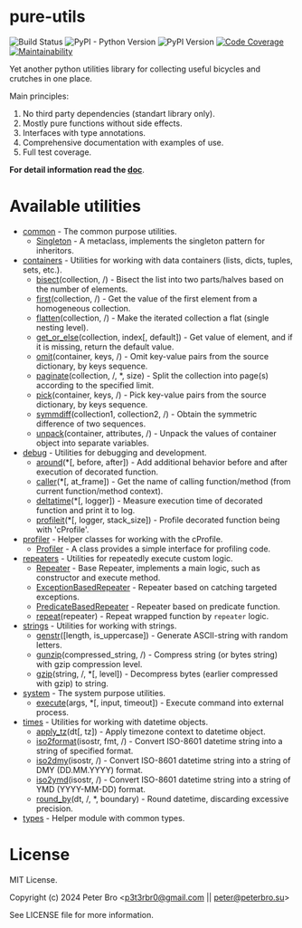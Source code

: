 # pure-utils

![Build Status](https://github.com/p3t3rbr0/py3-pure-utils/actions/workflows/ci.yaml/badge.svg?branch=master)
![PyPI - Python Version](https://img.shields.io/pypi/pyversions/pure-utils)
![PyPI Version](https://img.shields.io/pypi/v/pure-utils)
[![Code Coverage](https://codecov.io/gh/p3t3rbr0/py3-pure-utils/graph/badge.svg?token=283H0MAGUP)](https://codecov.io/gh/p3t3rbr0/py3-pure-utils)
[![Maintainability](https://api.codeclimate.com/v1/badges/14f70c48db708a419309/maintainability)](https://codeclimate.com/github/p3t3rbr0/py3-pure-utils/maintainability)

Yet another python utilities library for collecting useful bicycles and crutches in one place.

Main principles:

1. No third party dependencies (standart library only).
2. Mostly pure functions without side effects.
3. Interfaces with type annotations.
4. Comprehensive documentation with examples of use.
5. Full test coverage.

**For detail information read the [doc](https://p3t3rbr0.github.io/py3-pure-utils/)**.

# Available utilities

* [common](https://p3t3rbr0.github.io/py3-pure-utils/refs/pure_utils.common.html) - The common purpose utilities.
  * [Singleton](https://p3t3rbr0.github.io/py3-pure-utils/refs/pure_utils.common.html#pure_utils.common.Singleton) - A metaclass, implements the singleton pattern for inheritors.
* [containers](https://p3t3rbr0.github.io/py3-pure-utils/refs/pure_utils.containers.html) - Utilities for working with data containers (lists, dicts, tuples, sets, etc.).
  * [bisect](https://p3t3rbr0.github.io/py3-pure-utils/refs/pure_utils.containers.html#pure_utils.containers.bisect)(collection, /) - Bisect the list into two parts/halves based on the number of elements.
  * [first](https://p3t3rbr0.github.io/py3-pure-utils/refs/pure_utils.containers.html#pure_utils.containers.first)(collection, /) - Get the value of the first element from a homogeneous collection.
  * [flatten](https://p3t3rbr0.github.io/py3-pure-utils/refs/pure_utils.containers.html#pure_utils.containers.flatten)(collection, /) - Make the iterated collection a flat (single nesting level).
  * [get_or_else](https://p3t3rbr0.github.io/py3-pure-utils/refs/pure_utils.containers.html#pure_utils.containers.bisect)(collection, index[, default]) - Get value of element, and if it is missing, return the default value.
  * [omit](https://p3t3rbr0.github.io/py3-pure-utils/refs/pure_utils.containers.html#pure_utils.containers.omit)(container, keys, /) - Omit key-value pairs from the source dictionary, by keys sequence.
  * [paginate](https://p3t3rbr0.github.io/py3-pure-utils/refs/pure_utils.containers.html#pure_utils.containers.paginate)(collection, /, *, size) - Split the collection into page(s) according to the specified limit.
  * [pick](https://p3t3rbr0.github.io/py3-pure-utils/refs/pure_utils.containers.html#pure_utils.containers.pick)(container, keys, /) - Pick key-value pairs from the source dictionary, by keys sequence.
  * [symmdiff](https://p3t3rbr0.github.io/py3-pure-utils/refs/pure_utils.containers.html#pure_utils.containers.symmdiff)(collection1, collection2, /) - Obtain the symmetric difference of two sequences.
  * [unpack](https://p3t3rbr0.github.io/py3-pure-utils/refs/pure_utils.containers.html#pure_utils.containers.unpack)(container, attributes, /) - Unpack the values of container object into separate variables.
* [debug](https://p3t3rbr0.github.io/py3-pure-utils/refs/pure_utils.debug.html) - Utilities for debugging and development.
  * [around](https://p3t3rbr0.github.io/py3-pure-utils/refs/pure_utils.debug.html#pure_utils.debug.around)(*[, before, after]) - Add additional behavior before and after execution of decorated function.
  * [caller](https://p3t3rbr0.github.io/py3-pure-utils/refs/pure_utils.debug.html#pure_utils.debug.caller)(*[, at_frame]) - Get the name of calling function/method (from current function/method context).
  * [deltatime](https://p3t3rbr0.github.io/py3-pure-utils/refs/pure_utils.debug.html#pure_utils.debug.deltatime)(*[, logger]) - Measure execution time of decorated function and print it to log.
  * [profileit](https://p3t3rbr0.github.io/py3-pure-utils/refs/pure_utils.debug.html#pure_utils.debug.profileit)(*[, logger, stack_size]) - Profile decorated function being with 'cProfile'.
* [profiler](https://p3t3rbr0.github.io/py3-pure-utils/refs/pure_utils.profiler.html) - Helper classes for working with the cProfile.
  * [Profiler](https://p3t3rbr0.github.io/py3-pure-utils/refs/pure_utils.profiler.html#pure_utils.profiler.Profiler) - A class provides a simple interface for profiling code.
* [repeaters](https://p3t3rbr0.github.io/py3-pure-utils/refs/pure_utils.repeaters.html) - Utilities for repeatedly execute custom logic.
  * [Repeater](https://p3t3rbr0.github.io/py3-pure-utils/refs/pure_utils.repeaters.html#pure_utils.repeaters.Repeater) - Base Repeater, implements a main logic, such as constructor and execute method.
  * [ExceptionBasedRepeater](https://p3t3rbr0.github.io/py3-pure-utils/refs/pure_utils.repeaters.html#pure_utils.repeaters.ExceptionBasedRepeater) - Repeater based on catching targeted exceptions.
  * [PredicateBasedRepeater](https://p3t3rbr0.github.io/py3-pure-utils/refs/pure_utils.repeaters.html#pure_utils.repeaters.PredicateBasedRepeater) - Repeater based on predicate function.
  * [repeat](https://p3t3rbr0.github.io/py3-pure-utils/refs/pure_utils.repeaters.html#pure_utils.repeaters.repeat)(repeater) - Repeat wrapped function by `repeater` logic.
* [strings](https://p3t3rbr0.github.io/py3-pure-utils/refs/pure_utils.strings.html) - Utilities for working with strings.
  * [genstr](https://p3t3rbr0.github.io/py3-pure-utils/refs/pure_utils.strings.html#pure_utils.strings.genstr)([length, is_uppercase]) - Generate ASCII-string with random letters.
  * [gunzip](https://p3t3rbr0.github.io/py3-pure-utils/refs/pure_utils.strings.html#pure_utils.strings.gzip)(compressed_string, /) - Compress string (or bytes string) with gzip compression level.
  * [gzip](https://p3t3rbr0.github.io/py3-pure-utils/refs/pure_utils.strings.html#pure_utils.strings.gunzip)(string, /, *[, level]) - Decompress bytes (earlier compressed with gzip) to string.
* [system](https://p3t3rbr0.github.io/py3-pure-utils/refs/pure_utils.system.html) - The system purpose utilities.
  * [execute](https://p3t3rbr0.github.io/py3-pure-utils/refs/pure_utils.system.html#pure_utils.system.execute)(args, *[, input, timeout]) - Execute command into external process.
* [times](https://p3t3rbr0.github.io/py3-pure-utils/refs/pure_utils.times.html) - Utilities for working with datetime objects.
  * [apply_tz](https://p3t3rbr0.github.io/py3-pure-utils/refs/pure_utils.times.html#pure_utils.times.apply_tz)(dt[, tz]) - Apply timezone context to datetime object.
  * [iso2format](https://p3t3rbr0.github.io/py3-pure-utils/refs/pure_utils.times.html#pure_utils.times.iso2format)(isostr, fmt, /) - Convert ISO-8601 datetime string into a string of specified format.
  * [iso2dmy](https://p3t3rbr0.github.io/py3-pure-utils/refs/pure_utils.times.html#pure_utils.times.iso2dmy)(isostr, /) - Convert ISO-8601 datetime string into a string of DMY (DD.MM.YYYY) format.
  * [iso2ymd](https://p3t3rbr0.github.io/py3-pure-utils/refs/pure_utils.times.html#pure_utils.times.iso2ymd)(isostr, /) - Convert ISO-8601 datetime string into a string of YMD (YYYY-MM-DD) format.
  * [round_by](https://p3t3rbr0.github.io/py3-pure-utils/refs/pure_utils.times.html#pure_utils.times.round_by)(dt, /, *, boundary) - Round datetime, discarding excessive precision.
* [types](https://p3t3rbr0.github.io/py3-pure-utils/refs/pure_utils.types.html) - Helper module with common types.

# License

MIT License.

Copyright (c) 2024 Peter Bro <p3t3rbr0@gmail.com || peter@peterbro.su>

See LICENSE file for more information.
